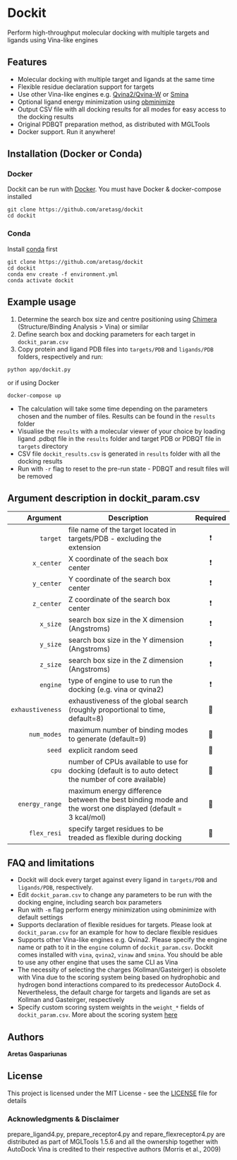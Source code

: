 # Dockit

Perform high-throughput molecular docking with multiple targets and ligands using Vina-like engines

## Features
* Molecular docking with multiple target and ligands at the same time
* Flexible residue declaration support for targets
* Use other Vina-like engines e.g. [Qvina2/Qvina-W](https://qvina.github.io) or [Smina](https://github.com/mwojcikowski/smina)
* Optional ligand energy minimization using [obminimize](https://openbabel.org/wiki/Obminimize)
* Output CSV file with all docking results for all modes for easy access to the docking results
* Original PDBQT preparation method, as distributed with MGLTools
* Docker support. Run it anywhere!

## Installation (Docker or Conda)
### Docker
Dockit can be run with [Docker](https://docs.docker.com/get-docker/). You must have Docker & docker-compose installed
```
git clone https://github.com/aretasg/dockit
cd dockit
```

### Conda
Install [conda](https://docs.conda.io/en/latest/miniconda.html) first
```
git clone https://github.com/aretasg/dockit
cd dockit
conda env create -f environment.yml
conda activate dockit
```

## Example usage
1. Determine the search box size and centre positioning using [Chimera](https://www.cgl.ucsf.edu/chimera/download.html) (Structure/Binding Analysis > Vina) or similar
2. Define search box and docking parameters for each target in ```dockit_param.csv```
3. Copy protein and ligand PDB files into ```targets/PDB``` and ```ligands/PDB``` folders, respectively and run:
```
python app/dockit.py
```
or if using Docker
```
docker-compose up
```
* The calculation will take some time depending on the parameters chosen and the number of files. Results can be found in the ```results``` folder
* Visualise the ```results``` with a molecular viewer of your choice by loading ligand .pdbqt file in the ```results``` folder and target PDB or PDBQT file in ```targets``` directory
* CSV file ```dockit_results.csv``` is generated in ```results``` folder with all the docking results
* Run with ```-r``` flag to reset to the pre-run state - PDBQT and result files will be removed

## Argument description in dockit_param.csv
| Argument | Description | Required |
| -----------: | ----------------- | :----------: |
| `target` | file name of the target located in targets/PDB - excluding the extension | :heavy_exclamation_mark: |
| `x_center` | X coordinate of the seach box center | :heavy_exclamation_mark: |
| `y_center` | Y coordinate of the search box center | :heavy_exclamation_mark: |
| `z_center` | Z coordinate of the search box center | :heavy_exclamation_mark: |
| `x_size` | search box size in the X dimension (Angstroms) | :heavy_exclamation_mark: |
| `y_size` | search box size in the Y dimension (Angstroms) | :heavy_exclamation_mark: |
| `z_size` | search box size in the Z dimension (Angstroms) | :heavy_exclamation_mark: |
| `engine` | type of engine to use to run the docking (e.g. vina or qvina2) | :heavy_exclamation_mark: |
| `exhaustiveness` | exhaustiveness of the global search (roughly proportional to time, default=8) | 🤔 |
| `num_modes` | maximum number of binding modes to generate (default=9) | 🤔 |
| `seed` | explicit random seed | 🤔 |
| `cpu` | number of CPUs available to use for docking (default is to auto detect the number of core available) | 🤔 |
| `energy_range` | maximum energy difference between the best binding mode and the worst one displayed (default = 3 kcal/mol) | 🤔 |
| `flex_resi` | specify target residues to be treaded as flexible during docking | 🤔 |

## FAQ and limitations
* Dockit will dock every target against every ligand in ```targets/PDB``` and ```ligands/PDB```, respectively.
* Edit ```dockit_param.csv``` to change any parameters to be run with the docking engine, including search box parameters
* Run with ```-m``` flag perform energy minimization using obminimize with default settings
* Supports declaration of flexible residues for targets. Please look at ```dockit_param.csv``` for an example for how to declare flexible residues
* Supports other Vina-like engines e.g. Qvina2. Please specify the engine name or path to it in the ```engine``` column of ```dockit_param.csv```. Dockit comes installed with ```vina```, ```qvina2```, ```vinaw``` and ```smina```. You should be able to use any other engine that uses the same CLI as Vina
* The necessity of selecting the charges (Kollman/Gasteirger) is obsolete with Vina due to the scoring system being based on hydrophobic and hydrogen bond interactions compared to its predecessor AutoDock 4. Nevertheless, the default charge for targets and ligands are set as Kollman and Gasteirger, respectively
* Specify custom scoring system weights in the ```weight_*``` fields of ```dockit_param.csv```. More about the scoring system [here](https://www.ncbi.nlm.nih.gov/pmc/articles/PMC3041641/#!po=22.7273)

## Authors
**Aretas Gaspariunas**

## License
This project is licensed under the MIT License - see the [LICENSE](LICENSE) file for details

### Acknowledgments & Disclaimer
prepare_ligand4.py, prepare_receptor4.py and repare_flexreceptor4.py are distributed as part of MGLTools 1.5.6 and all the ownership together with AutoDock Vina is credited to their respective authors (Morris et al., 2009)

